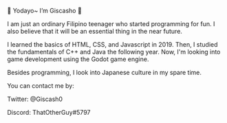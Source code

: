 👋 Yodayo~ I’m Giscasho 👋

I am just an ordinary Filipino teenager who started programming for fun.
I also believe that it will be an essential thing in the near future.

I learned the basics of HTML, CSS, and Javascript in 2019.
Then, I studied the fundamentals of C++ and Java the following year.
Now, I'm looking into game development using the Godot game engine.

Besides programming, I look into Japanese culture in my spare time.


You can contact me by:

Twitter: @Giscash0

Discord: ThatOtherGuy#5797
